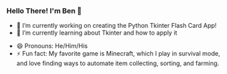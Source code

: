 ### Hello There! I'm Ben 👋 
<!--
**Bencp2/Bencp2** is a ✨ _special_ ✨ repository because its `README.md` (this file) appears on your GitHub profile.

Here are some ideas to get you started:
-->

- 🔭 I’m currently working on creating the Python Tkinter Flash Card App! 
- 🌱 I’m currently learning about Tkinter and how to apply it
<!--
- 👯 I’m looking to collaborate on ...
- 🤔 I’m looking for help with ...
- 💬 Ask me about ...
- 📫 How to reach me: ...
-->
- 😄 Pronouns: He/Him/His
- ⚡ Fun fact: My favorite game is Minecraft, which I play in survival mode, and love finding ways to automate item collecting, sorting, and farming.
